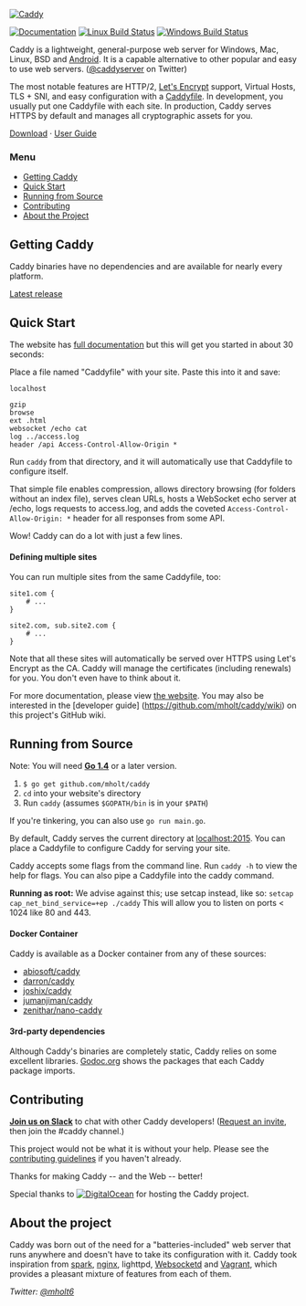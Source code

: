 [![Caddy](https://caddyserver.com/resources/images/caddy-boxed.png)](https://caddyserver.com)

[![Documentation](https://img.shields.io/badge/godoc-reference-blue.svg?style=flat-square)](https://godoc.org/github.com/mholt/caddy) 
[![Linux Build Status](https://img.shields.io/travis/mholt/caddy.svg?style=flat-square&label=linux+build)](https://travis-ci.org/mholt/caddy) 
[![Windows Build Status](https://img.shields.io/appveyor/ci/mholt/caddy.svg?style=flat-square&label=windows+build)](https://ci.appveyor.com/project/mholt/caddy)

Caddy is a lightweight, general-purpose web server for Windows, Mac, Linux, BSD 
and [Android](https://github.com/mholt/caddy/wiki/Running-Caddy-on-Android). 
It is a capable alternative to other popular and easy to use web servers. 
([@caddyserver](https://twitter.com/caddyserver) on Twitter)

The most notable features are HTTP/2, [Let's Encrypt](https://letsencrypt.org) 
support, Virtual Hosts, TLS + SNI, and easy configuration with a 
[Caddyfile](https://caddyserver.com/docs/caddyfile). In development, you usually 
put one Caddyfile with each site. In production, Caddy serves HTTPS by default 
and manages all cryptographic assets for you.

[Download](https://github.com/mholt/caddy/releases) · 
[User Guide](https://caddyserver.com/docs)



### Menu

- [Getting Caddy](#getting-caddy)
- [Quick Start](#quick-start)
- [Running from Source](#running-from-source)
- [Contributing](#contributing)
- [About the Project](#about-the-project)




## Getting Caddy

Caddy binaries have no dependencies and are available for nearly every platform.

[Latest release](https://github.com/mholt/caddy/releases/latest)



## Quick Start

The website has [full documentation](https://caddyserver.com/docs) but this will 
get you started in about 30 seconds:

Place a file named "Caddyfile" with your site. Paste this into it and save:

```
localhost

gzip
browse
ext .html
websocket /echo cat
log ../access.log
header /api Access-Control-Allow-Origin *
```

Run `caddy` from that directory, and it will automatically use that Caddyfile to 
configure itself.

That simple file enables compression, allows directory browsing (for folders 
without an index file), serves clean URLs, hosts a WebSocket echo server at 
/echo, logs requests to access.log, and adds the coveted 
`Access-Control-Allow-Origin: *` header for all responses from some API.

Wow! Caddy can do a lot with just a few lines.


#### Defining multiple sites

You can run multiple sites from the same Caddyfile, too:

```
site1.com {
	# ...
}

site2.com, sub.site2.com {
	# ...
}
```

Note that all these sites will automatically be served over HTTPS using Let's 
Encrypt as the CA. Caddy will manage the certificates (including renewals) for 
you. You don't even have to think about it.

For more documentation, please view [the website](https://caddyserver.com/docs). 
You may also be interested in the [developer guide]
(https://github.com/mholt/caddy/wiki) on this project's GitHub wiki.




## Running from Source

Note: You will need **[Go 1.4](https://golang.org/dl)** or a later version.

1. `$ go get github.com/mholt/caddy`
2. `cd` into your website's directory
3. Run `caddy` (assumes `$GOPATH/bin` is in your `$PATH`)

If you're tinkering, you can also use `go run main.go`.

By default, Caddy serves the current directory at 
[localhost:2015](http://localhost:2015). You can place a Caddyfile to configure 
Caddy for serving your site.

Caddy accepts some flags from the command line. Run `caddy -h` to view the help
 for flags. You can also pipe a Caddyfile into the caddy command.

**Running as root:** We advise against this; use setcap instead, like so: 
`setcap cap_net_bind_service=+ep ./caddy` This will allow you to listen on 
ports < 1024 like 80 and 443.



#### Docker Container

Caddy is available as a Docker container from any of these sources:

- [abiosoft/caddy](https://registry.hub.docker.com/u/abiosoft/caddy/)
- [darron/caddy](https://registry.hub.docker.com/u/darron/caddy/)
- [joshix/caddy](https://registry.hub.docker.com/u/joshix/caddy/)
- [jumanjiman/caddy](https://registry.hub.docker.com/u/jumanjiman/caddy/)
- [zenithar/nano-caddy](https://registry.hub.docker.com/u/zenithar/nano-caddy/)



#### 3rd-party dependencies

Although Caddy's binaries are completely static, Caddy relies on some excellent
libraries. [Godoc.org](https://godoc.org/github.com/mholt/caddy) shows the
packages that each Caddy package imports.




## Contributing

**[Join us on Slack](https://gophers.slack.com/messages/caddy/)** to chat with
other Caddy developers! ([Request an invite](http://bit.ly/go-slack-signup),
then join the #caddy channel.)

This project would not be what it is without your help. Please see the
[contributing guidelines](https://github.com/mholt/caddy/blob/master/CONTRIBUTING.md)
if you haven't already.

Thanks for making Caddy -- and the Web -- better!

Special thanks to
[![DigitalOcean](http://i.imgur.com/sfGr0eY.png)](https://www.digitalocean.com)
for hosting the Caddy project.




## About the project

Caddy was born out of the need for a "batteries-included" web server that runs
anywhere and doesn't have to take its configuration with it. Caddy took
inspiration from [spark](https://github.com/rif/spark),
[nginx](https://github.com/nginx/nginx), lighttpd,
[Websocketd](https://github.com/joewalnes/websocketd)
and [Vagrant](https://www.vagrantup.com/),
which provides a pleasant mixture of features from each of them.


*Twitter: [@mholt6](https://twitter.com/mholt6)*
